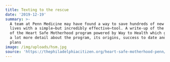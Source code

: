```yaml
---
title: Texting to the rescue
date: '2019-12-19'
summary: >-
  A team at Penn Medicine may have found a way to save hundreds of new moms’
  lives with a simple—but incredibly effective—tool. A write-up of the success
  of the Heart Safe Motherhood program powered by Way to Health which goes into
  a lot more detail about the program, its origins, success to date and future
  plans
image: /img/uploads/hsm.jpg
source: 'https://thephiladelphiacitizen.org/heart-safe-motherhood-penn/'
---
```


